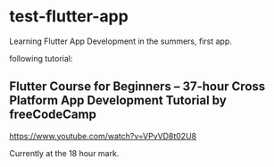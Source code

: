 # test-flutter-app
Learning Flutter App Development in the summers, first app. 


following tutorial: 
## Flutter Course for Beginners – 37-hour Cross Platform App Development Tutorial by freeCodeCamp
https://www.youtube.com/watch?v=VPvVD8t02U8

Currently at the 18 hour mark.
